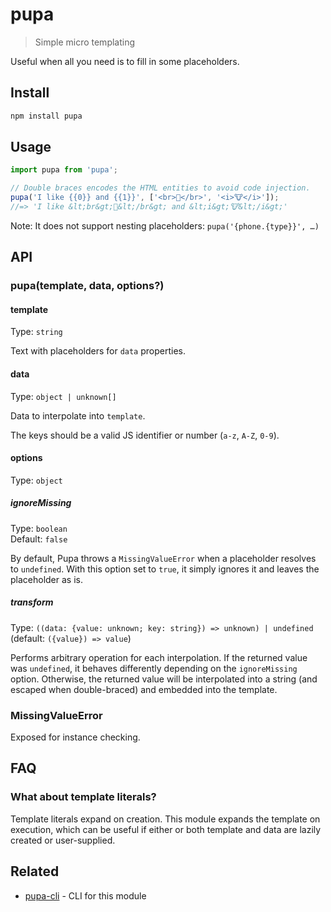 # pupa

> Simple micro templating

Useful when all you need is to fill in some placeholders.

## Install

```sh
npm install pupa
```

## Usage

```js
import pupa from 'pupa';

// Double braces encodes the HTML entities to avoid code injection.
pupa('I like {{0}} and {{1}}', ['<br>🦄</br>', '<i>🐮</i>']);
//=> 'I like &lt;br&gt;🦄&lt;/br&gt; and &lt;i&gt;🐮&lt;/i&gt;'
```

Note: It does not support nesting placeholders: `pupa('{phone.{type}}', …)`

## API

### pupa(template, data, options?)

#### template

Type: `string`

Text with placeholders for `data` properties.

#### data

Type: `object | unknown[]`

Data to interpolate into `template`.

The keys should be a valid JS identifier or number (`a-z`, `A-Z`, `0-9`).

#### options

Type: `object`

##### ignoreMissing

Type: `boolean`\
Default: `false`

By default, Pupa throws a `MissingValueError` when a placeholder resolves to `undefined`. With this option set to `true`, it simply ignores it and leaves the placeholder as is.

##### transform

Type: `((data: {value: unknown; key: string}) => unknown) | undefined` (default: `({value}) => value`)

Performs arbitrary operation for each interpolation. If the returned value was `undefined`, it behaves differently depending on the `ignoreMissing` option. Otherwise, the returned value will be interpolated into a string (and escaped when double-braced) and embedded into the template.

### MissingValueError

Exposed for instance checking.

## FAQ

### What about template literals?

Template literals expand on creation. This module expands the template on execution, which can be useful if either or both template and data are lazily created or user-supplied.

## Related

- [pupa-cli](https://github.com/sindresorhus/pupa-cli) - CLI for this module
